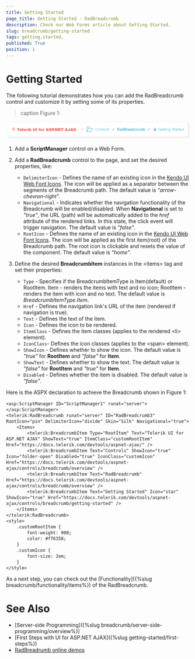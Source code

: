```yaml
---
title: Getting Started 
page_title: Getting Started - RadBreadcrumb
description: Check our Web Forms article about Getting Started.
slug: breadcrumb/getting-started
tags: getting,started,
published: True
position: 1
---
```


# Getting Started 

The following tutorial demonstrates how you can add the RadBreadcrumb control and customize it by setting some of its properties.

>caption Figure 1:

![Breadcrumb overview](images/breadcrumb-gettingstarted-sampleuse.png)

1. Add a **ScriptManager** control on a Web Form.

1. Add a **RadBreadcrumb** control to the page, and set the desired properties, like:

    * `DelimiterIcon` - Defines the name of an existing icon in the [Kendo UI Web Font Icons](https://docs.telerik.com/kendo-ui/styles-and-layout/icons-web#list-of-font-icons). The icon will be applied as a separator between the segments of the Breadcrumb path. The default value is *"arrow-chevron-right"*.
    * `Navigational` - Indicates whether the navigation functionality of the Breadcrumb will be enabled/disabled. When **Navigational** is set to *"true"*, the URL (path) will be automatically added to the *href* attribute of the rendered links. In this state, the click event will trigger navigation. The default value is *"false"*.
    * `RootIcon` - Defines the name of an existing icon in the [Kendo UI Web Font Icons](https://docs.telerik.com/kendo-ui/styles-and-layout/icons-web#list-of-font-icons). The icon will be applied as the first item(root) of the Breadcrumb path. The root icon is clickable and resets the value of the component. The default value is *"home"*.

1. Define the desired **BreadcrumbItem** instances in the &lt;items&gt; tag and set their properties:

    * `Type` - Specifies if the BreadcrumbItemType is Item(default) or RootItem.
    Item - renders the items with text and no icon; RootItem - renders the item with icon and no text. The default value is *BreadcrumbItemType.Item*.
    * `Href` - Defines the navigation link's URL of the item (rendered if navigation is true).
    * `Text` - Defines the text of the item.
    * `Icon` - Defines the icon to be rendered.
    * `ItemClass` - Defines the item classes (applies to the rendered &lt;li&gt; element).
    * `IconClass`- Defines the icon classes (applies to the &lt;span&gt; element).
    * `ShowIcon` - Defines whether to show the icon. The default value is *"true"* for **RootItem** and *"false"* for **Item**.
    * `ShowText` - Defines whether to show the text. The default value is *"false"* for **RootItem** and *"true"* for **Item**.
    * `Disabled` - Defines whether the item is disabled. The default value is *"false"*.

Here is the ASPX declaration to achieve the Breadcrumb shown in Figure 1:

````ASP.NET
<asp:ScriptManager ID="ScriptManager1" runat="server"></asp:ScriptManager>
<telerik:RadBreadcrumb runat="server" ID="RadBreadcrumb3" RootIcon="pin" DelimiterIcon="divide" Skin="Silk" Navigational="true">
    <Items>
        <telerik:BreadcrumbItem Type="RootItem" Text="Telerik UI for ASP.NET AJAX" ShowText="true" ItemClass="customRootItem" Href="https://docs.telerik.com/devtools/aspnet-ajax/" />
        <telerik:BreadcrumbItem Text="Controls" ShowIcon="true" Icon="folder-open" Disabled="true" IconClass="customIcon" Href="https://docs.telerik.com/devtools/aspnet-ajax/controls/breadcrumb/overview" />
        <telerik:BreadcrumbItem Text="RadBreadcrumb" Href="https://docs.telerik.com/devtools/aspnet-ajax/controls/breadcrumb/overview" />
        <telerik:BreadcrumbItem Text="Getting Started" Icon="star" ShowIcon="true" Href="https://docs.telerik.com/devtools/aspnet-ajax/controls/breadcrumb/getting-started" />
    </Items>
</telerik:RadBreadcrumb>
<style>
    .customRootItem {
        font-weight: 900;
        color: #ff6358;
    }
    .customIcon {
        font-size: 2em;
    }
</style>
````

 As a next step, you can check out the [Functionality]({%slug breadcrumb/functionality/items%}) of the RadBreadcrumb.


# See Also
 * [Server-side Programming]({%slug breadcrumb/server-side-programming/overview%})
 * [First Steps with UI for ASP.NET AJAX]({%slug getting-started/first-steps%})
 * [RadBreadrumb online demos](https://demos.telerik.com/aspnet-ajax/breadcrumb/examples/overview/defaultcs.aspx)


